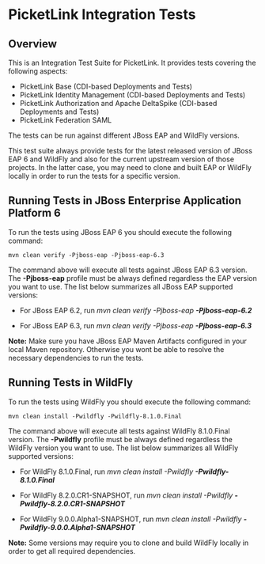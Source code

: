 # PicketLink Integration Tests

## Overview

This is an Integration Test Suite for PicketLink. It provides tests covering the following aspects:

* PicketLink Base (CDI-based Deployments and Tests)
* PicketLink Identity Management (CDI-based Deployments and Tests)
* PicketLink Authorization and Apache DeltaSpike (CDI-based Deployments and Tests)
* PicketLink Federation SAML

The tests can be run against different JBoss EAP and WildFly versions. 

This test suite always provide tests for the latest released version of JBoss EAP 6 and WildFly and also for the current upstream 
version of those projects. In the latter case, you may need to clone and built EAP or WildFly locally in order to run the tests
for a specific version.

## Running Tests in JBoss Enterprise Application Platform 6

To run the tests using JBoss EAP 6 you should execute the following command:

    mvn clean verify -Pjboss-eap -Pjboss-eap-6.3
    
The command above will execute all tests against JBoss EAP 6.3 version. The **-Pjboss-eap** profile must be always defined regardless
the EAP version you want to use. The list below summarizes all JBoss EAP supported versions:
 
* For JBoss EAP 6.2, run *mvn clean verify -Pjboss-eap **-Pjboss-eap-6.2***

* For JBoss EAP 6.3, run *mvn clean verify -Pjboss-eap **-Pjboss-eap-6.3***

**Note:** Make sure you have JBoss EAP Maven Artifacts configured in your local Maven repository. Otherwise you wont be able to 
resolve the necessary dependencies to run the tests.

## Running Tests in WildFly

To run the tests using WildFly you should execute the following command:

    mvn clean install -Pwildfly -Pwildfly-8.1.0.Final
    
The command above will execute all tests against WildFly 8.1.0.Final version. The **-Pwildfly** profile must be always defined regardless
the WildFly version you want to use. The list below summarizes all WildFly supported versions:
 
* For WildFly 8.1.0.Final, run *mvn clean install -Pwildfly **-Pwildfly-8.1.0.Final***

* For WildFly 8.2.0.CR1-SNAPSHOT, run *mvn clean install -Pwildfly **-Pwildfly-8.2.0.CR1-SNAPSHOT***

* For WildFly 9.0.0.Alpha1-SNAPSHOT, run *mvn clean install -Pwildfly **-Pwildfly-9.0.0.Alpha1-SNAPSHOT***

**Note:** Some versions may require you to clone and build WildFly locally in order to get all required dependencies. 